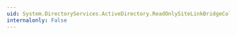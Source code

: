 ```yaml
---
uid: System.DirectoryServices.ActiveDirectory.ReadOnlySiteLinkBridgeCollection.Contains(System.DirectoryServices.ActiveDirectory.ActiveDirectorySiteLinkBridge)
internalonly: False
---
```

